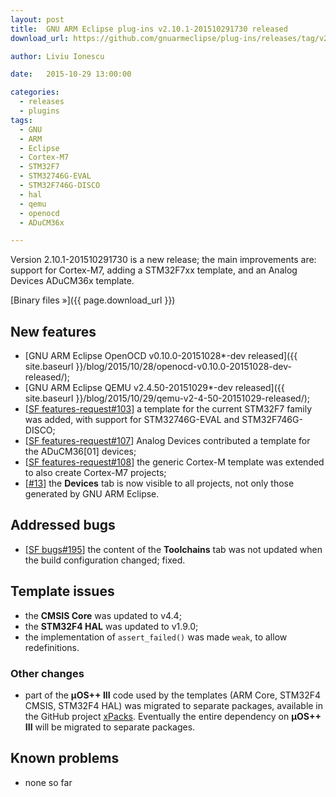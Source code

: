 ```yaml
---
layout: post
title:  GNU ARM Eclipse plug-ins v2.10.1-201510291730 released
download_url: https://github.com/gnuarmeclipse/plug-ins/releases/tag/v2.10.1-201510291730

author: Liviu Ionescu

date:   2015-10-29 13:00:00

categories:
  - releases
  - plugins
tags:
  - GNU
  - ARM
  - Eclipse
  - Cortex-M7
  - STM32F7
  - STM32746G-EVAL
  - STM32F746G-DISCO
  - hal
  - qemu
  - openocd
  - ADuCM36x

---
```


Version 2.10.1-201510291730 is a new release; the main improvements are: support for Cortex-M7, adding a STM32F7xx template, and an Analog Devices ADuCM36x template.

[Binary files »]({{ page.download_url }})

## New features

* [GNU ARM Eclipse OpenOCD v0.10.0-20151028*-dev released]({{ site.baseurl }}/blog/2015/10/28/openocd-v0.10.0-20151028-dev-released/);
* [GNU ARM Eclipse QEMU v2.4.50-20151029*-dev released]({{ site.baseurl }}/blog/2015/10/29/qemu-v2-4-50-20151029-released/);
*  [[SF features-request#103](https://sourceforge.net/p/gnuarmeclipse/feature-requests/103/)] a template for the current STM32F7 family was added, with support for STM32746G-EVAL and STM32F746G-DISCO;
* [[SF features-request#107](https://sourceforge.net/p/gnuarmeclipse/feature-requests/107/)] Analog Devices contributed a template for the ADuCM36[01] devices;
* [[SF features-request#108](https://sourceforge.net/p/gnuarmeclipse/feature-requests/108/)] the generic Cortex-M template was extended to also create Cortex-M7 projects;
* [[#13](https://github.com/gnuarmeclipse/plug-ins/issues/13)] the **Devices** tab is now visible to all projects, not only those generated by GNU ARM Eclipse.

## Addressed bugs

* [[SF bugs#195](https://sourceforge.net/p/gnuarmeclipse/bugs/195/)] the content of the **Toolchains** tab was not updated when the build configuration changed; fixed.

## Template issues

* the **CMSIS Core** was updated to v4.4;
* the **STM32F4 HAL** was updated to v1.9.0;
* the implementation of `assert_failed()` was made `weak`, to allow redefinitions.

### Other changes

* part of the **µOS++ III** code used by the templates (ARM Core, STM32F4 CMSIS, STM32F4 HAL) was migrated to separate packages, available in the GitHub project [xPacks](https://github.com/xpacks). Eventually the entire dependency on **µOS++ III** will be migrated to separate packages.

## Known problems

* none so far
